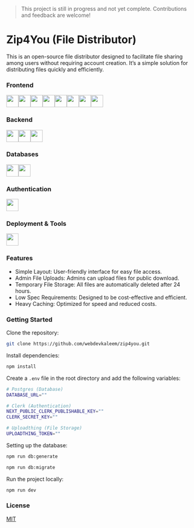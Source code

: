 > This project is still in progress and not yet complete. Contributions and feedback are welcome!

# Zip4You (File Distributor)

This is an open-source file distributor designed to facilitate file sharing among users without requiring account creation. It’s a simple solution for distributing files quickly and efficiently.

### Frontend

<div style="display:flex;">
<!-- Main -->
<!-- Nextjs -->
<img style="height:2rem;" src="https://img.shields.io/static/v1?label=&message=Next JS&color=000000&logo=Next.js&logoColor=white&style=flat">
<!-- Typescript -->
<img style="height:2rem;" src="https://img.shields.io/static/v1?label=&message=Typescript&color=2F74C0&logo=Typescript&logoColor=white&style=flat">
<!-- tRPC -->
<img style="height:2rem;" src="https://img.shields.io/static/v1?label=&message=tRPC&color=3788C5&logo=TRPC&logoColor=white&style=flat">

<!-- Styling -->
<!-- Tailwind -->
<img style="height:2rem;" src="https://img.shields.io/static/v1?label=&message=Tailwind&color=38BDF8&logo=TailwindCSS&logoColor=white&style=flat">
<!-- Radix -->
<img style="height:2rem;" src="https://img.shields.io/static/v1?label=&message=Radix&color=000000&logo=Radixui&logoColor=white&style=flat">
<!-- Shadcn -->
<img style="height:2rem;" src="https://img.shields.io/static/v1?label=&message=Shadcn&color=000000&logo=Shadcnui&logoColor=white&style=flat">
<!-- Lucide -->
<img style="height:2rem;" src="https://img.shields.io/static/v1?label=&message=Lucide&color=F56A6A&logo=Lucide&logoColor=white&style=flat">

<!-- Other -->
<!-- Zod -->
<img style="height:2rem;" src="https://img.shields.io/static/v1?label=&message=Zod&color=274D82&logo=zod&logoColor=white&style=flat">
</div>


### Backend

<div style="display:flex;">
<!-- Main -->
<!-- Nextjs -->
<img style="height:2rem;" src="https://img.shields.io/static/v1?label=&message=Next JS&color=000000&logo=Next.js&logoColor=white&style=flat">
<!-- Drizzle -->
<img style="height:2rem;" src="https://img.shields.io/static/v1?label=&message=Drizzle&color=BFEF4D&logo=Drizzle&logoColor=white&style=flat">

<!-- Other -->
<!-- Zod -->
<img style="height:2rem;" src="https://img.shields.io/static/v1?label=&message=Zod&color=274D82&logo=zod&logoColor=white&style=flat">
</div>


### Databases

<div style="display:flex;">
<!-- Postgresql -->
<img style="height:2rem;" src="https://img.shields.io/static/v1?label=&message=Postgres SQL&color=31648C&logo=Postgresql&logoColor=white&style=flat">
<!-- Redis -->
<img style="height:2rem;" src="https://img.shields.io/static/v1?label=&message=Upstash Redis&color=00C389&logo=Upstash&logoColor=white&style=flat">
</div>

### Authentication

<div style="display:flex;">
<!-- Clerk -->
<img style="height:2rem;" src="https://img.shields.io/static/v1?label=&message=Clerk&color=6E4BFF&logo=Clerk&logoColor=white&style=flat">
</div>

### Deployment & Tools

<div style="display:flex;">
<!-- Vercel -->
<img style="height:2rem;" src="https://img.shields.io/static/v1?label=&message=Vercel&color=0F0F12&logo=vercel&logoColor=white&style=flat">
</div>

### Features

- Simple Layout: User-friendly interface for easy file access.
- Admin File Uploads: Admins can upload files for public download.
- Temporary File Storage: All files are automatically deleted after 24 hours.
- Low Spec Requirements: Designed to be cost-effective and efficient.
- Heavy Caching: Optimized for speed and reduced costs.

### Getting Started

Clone the repository:
```bash
git clone https://github.com/webdevkaleem/zip4you.git
```

Install dependencies:
```bash
npm install
```

Create a `.env` file in the root directory and add the following variables:
```bash
# Postgres (Database)
DATABASE_URL=""

# Clerk (Authentication)
NEXT_PUBLIC_CLERK_PUBLISHABLE_KEY=""
CLERK_SECRET_KEY=""

# Uploadthing (File Storage)
UPLOADTHING_TOKEN=""
```

Setting up the database:
```bash
npm run db:generate
```
```bash
npm run db:migrate
```

Run the project locally:
```bash
npm run dev
```


### License
[MIT](https://choosealicense.com/licenses/mit/)

